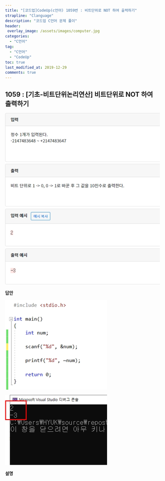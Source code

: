 ```yaml
---
title: "[코드업]CodeUp(c언어) 1059번 : 비트단위로 NOT 하여 출력하기"
strapline: "Clanguage"
description: "코드업 C언어 문제 풀이"
header:
 overlay_image: /assets/images/computer.jpg
categories:
  - "C언어"
tag:
  - "C언어"
  - "CodeUp"
toc: true
last_modified_at: 2019-12-29
comments: true
---
```


## 1059 : [기초-비트단위논리연산] 비트단위로 NOT 하여 출력하기

![c1059](/assets/images/c1059.jpg)

**답안**<br>

![c1059](/assets/images/c1059-2.jpg)

![c1059](/assets/images/c1059-1.jpg)

**설명**

